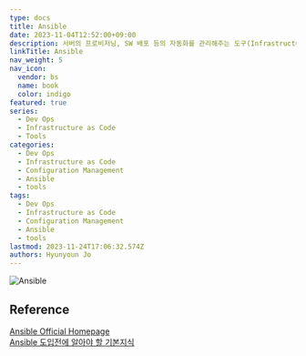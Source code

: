 ```yaml
---
type: docs
title: Ansible
date: 2023-11-04T12:52:00+09:00
description: 서버의 프로비저닝, SW 배포 등의 자동화를 관리해주는 도구(Infrastructure as Code)
linkTitle: Ansible
nav_weight: 5
nav_icon:
  vendor: bs
  name: book
  color: indigo
featured: true
series:
  - Dev Ops
  - Infrastructure as Code
  - Tools
categories:
  - Dev Ops
  - Infrastructure as Code
  - Configuration Management
  - Ansible
  - tools
tags:
  - Dev Ops
  - Infrastructure as Code
  - Configuration Management
  - Ansible
  - tools
lastmod: 2023-11-24T17:06:32.574Z
authors: Hyunyoun Jo
---
```


![Ansible](/dev-ops/0_4TFAqKIJIuldtG9X.webp)

## Reference

[Ansible Official Homepage](https://www.ansible.com/)  
[Ansible 도입전에 알아야 할 기본지식](https://medium.com/@itsinil/ansible-%EC%9D%B8%ED%94%84%EB%9D%BC-%EC%9E%90%EB%8F%99%ED%99%94-82376d4b9ca3)
